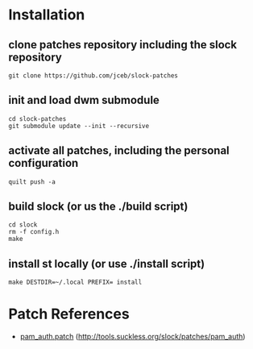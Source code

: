 # Installation

## clone patches repository including the slock repository

    git clone https://github.com/jceb/slock-patches

## init and load dwm submodule

    cd slock-patches
    git submodule update --init --recursive

## activate all patches, including the personal configuration

    quilt push -a

## build slock (or us the ./build script)

    cd slock
    rm -f config.h
    make

## install st locally (or use ./install script)

    make DESTDIR=~/.local PREFIX= install

# Patch References

* [pam_auth.patch](patches/pam_auth.patch)                           (http://tools.suckless.org/slock/patches/pam_auth)
